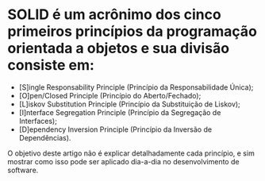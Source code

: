 # SOLID é um acrônimo dos cinco primeiros princípios da programação orientada a objetos e sua divisão consiste em:

- [S]ingle Responsability Principle (Princípio da Responsabilidade Única);
- [O]pen/Closed Principle (Princípio do Aberto/Fechado);
- [L]iskov Substitution Principle (Princípio da Substituição de Liskov);
- [I]nterface Segregation Principle (Princípio da Segregação de Interfaces);
- [D]ependency Inversion Principle (Princípio da Inversão de Dependências).

O objetivo deste artigo não é explicar detalhadamente cada princípio, e sim mostrar como isso pode ser aplicado dia-a-dia no desenvolvimento de software.
